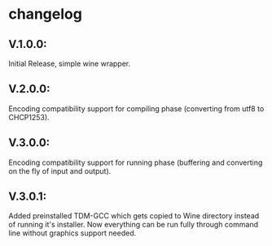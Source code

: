 # changelog

## V.1.0.0:
Initial Release, simple wine wrapper.

## V.2.0.0:
Encoding compatibility support for compiling phase (converting from utf8 to CHCP1253).

## V.3.0.0:
Encoding compatibility support for running phase (buffering and converting on the fly of input and output).

## V.3.0.1:
Added preinstalled TDM-GCC which gets copied to Wine directory instead of running it's installer.
Now everything can be run fully through command line without graphics support needed.

